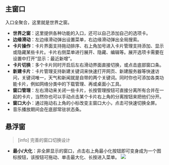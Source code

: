 ## 主窗口
入口全聚合，这里就是世界之窗。

* **世界之窗**：这里提供各种功能的入口，还可以自己添加自己的选项卡。
* **边缘滑动**：左边缘滑动弹出设置菜单，右边缘滑动弹出全局搜索。
* **卡片操作**：卡片界面支持拖动排序、右上角加号进入卡片管理支持添加、显示或隐藏某些卡片。卡片右侧菜单进行展开、隐藏、编辑等。展开选项卡需要在设置中打开“显示：最近新增”。
* **卡片切换**：多个卡片同时开启后左右滑动界面直接切换，或点击底部窗口条。
* **新建卡片**：卡片管理支持新建关键词来快速打开网页、新建服务器等快速访问，关键词唯一，天气和新闻就是自带的两个关键词。同时你也可添加各类功能卡片，例如网络分类中的下载管理、再或桌面小工具。
* **窗口管理**：左右滑动来关闭一些卡片，长按管理按钮可直接分离所有合并在一起的卡片，当然你也可以手动点击某个卡片右上角的分离按钮来把他们分开。
* **窗口大小**：通过拖动右上角的小标改变主窗口大小，点击可快速切换全屏。
* 音乐播放期间会在底部常驻状态条。

## 悬浮窗
>[info] 完善的窗口切换设计

* **最小/大化**：非全屏显示的窗口，点击右上角最小化按钮即可变身成为一个图标按钮，该按钮可拖动、单击最大化、长按进入菜单。
![](http://ww1.sinaimg.cn/large/6b1dd0a7ly1fzra8x5nksj20u01fcqbl.jpg)